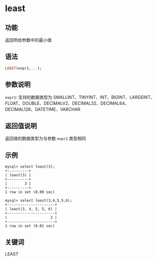 # least

## 功能

返回所给参数中的最小值

## 语法

```Haskell
LEAST(expr1,...);
```

## 参数说明

`expr1`: 支持的数据类型为 SMALLINT、TINYINT、INT、BIGINT、LARGEINT、FLOAT、DOUBLE、DECIMALV2、DECIMAL32、DECIMAL64、DECIMAL128、DATETIME、VARCHAR

## 返回值说明

返回值的数据类型为与参数 `expr1` 类型相同

## 示例

```Plain Text
mysql> select least(3);
+----------+
| least(3) |
+----------+
|        3 |
+----------+
1 row in set (0.00 sec)

mysql> select least(3,4,5,5,6);
+----------------------+
| least(3, 4, 5, 5, 6) |
+----------------------+
|                    3 |
+----------------------+
1 row in set (0.01 sec)
```

## 关键词

LEAST
